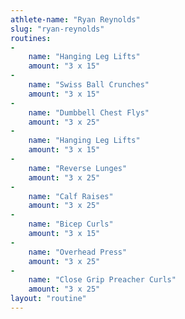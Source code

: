 ```yaml
---
athlete-name: "Ryan Reynolds"
slug: "ryan-reynolds"
routines:
-
    name: "Hanging Leg Lifts"
    amount: "3 x 15"
-
    name: "Swiss Ball Crunches"
    amount: "3 x 15"
-
    name: "Dumbbell Chest Flys"
    amount: "3 x 25"
-
    name: "Hanging Leg Lifts"
    amount: "3 x 15"
-
    name: "Reverse Lunges"
    amount: "3 x 25"
-
    name: "Calf Raises"
    amount: "3 x 25"
-
    name: "Bicep Curls"
    amount: "3 x 15"
-
    name: "Overhead Press"
    amount: "3 x 25"
-
    name: "Close Grip Preacher Curls"
    amount: "3 x 25"
layout: "routine"
---
```

